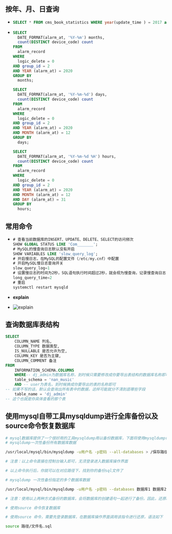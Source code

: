 ## 按年、月、日查询

* ```sql
  SELECT * FROM cms_book_statistics WHERE year(update_time ) = 2017 and month(update_time )= 09 and day(update_time ) = 27 and hour(update_time) = 12
  ```

* ```sql
  SELECT
  	DATE_FORMAT(alarm_at, '%Y-%m') months,
  	count(DISTINCT device_code) count
  FROM
  	alarm_record
  WHERE
  	logic_delete = 0
  AND group_id = 2
  AND YEAR (alarm_at) = 2020
  GROUP BY
  	months;
  
  SELECT
  	DATE_FORMAT(alarm_at, '%Y-%m-%d') days,
  	count(DISTINCT device_code) count
  FROM
  	alarm_record
  WHERE
  	logic_delete = 0
  AND group_id = 2
  AND YEAR (alarm_at) = 2020
  AND MONTH (alarm_at) = 12
  GROUP BY
  	days;
  
  SELECT
  	DATE_FORMAT(alarm_at, '%Y-%m-%d %H') hours,
  	count(DISTINCT device_code) count
  FROM
  	alarm_record
  WHERE
  	logic_delete = 0
  AND group_id = 2
  AND YEAR (alarm_at) = 2020
  AND MONTH (alarm_at) = 12
  AND DAY (alarm_at) = 31
  GROUP BY
  	hours;
  ```

## 常用命令

* ```sql
  # 查看当前数据库的INSERT、UPDATE、DELETE、SELECT的访问频次
  SHOW GLOBAL STATUS LIKE 'Com_______';
  # MySQL的慢查询日志默认没有开启
  SHOW VARIABLES LIKE 'slow_query_log';
  # 开启慢日志，在MySQL的配置文件（/etc/my.cnf）中配置
  # 开启MySQL慢日志查询开关
  slow_query_log=1
  # 设置慢日志的时间为2秒，SQL语句执行时间超过2秒，就会视为慢查询，记录慢查询日志
  long_query_time=2
  # 重启
  systemctl restart mysqld
  ```

* **explain**

* ![explain](../file/image/mysql/watermark,type_d3F5LXplbmhlaQ,shadow_50,text_Q1NETiBA5ZCR5aSp5YaN5YCfNTAw5bm0,size_20,color_FFFFFF,t_70,g_se,x_16.png)

## 查询数据库表结构

```sql
SELECT
	COLUMN_NAME 列名,
	COLUMN_TYPE 数据类型,
	IS_NULLABLE 是否允许为空,
	COLUMN_KEY 是否为主键,
	COLUMN_COMMENT 备注 
FROM
	INFORMATION_SCHEMA.COLUMNS 
	WHERE-- dj_admin为数据库名称，到时候只需要修改成你要导出表结构的数据库名称即可
	table_schema = 'nan_music' 
	AND -- user为表名，到时候换成你要导出的表的名称即可
-- 如果不写的话，默认会查询出所有表中的数据，这样可能就分不清到底哪些字段
	table_name = 'dj_admin'
-- 这个也就是你具体查看的那个表
```

## **使用mysql自带工具mysqldump进行全库备份以及source命令恢复数据库**

```bash
# mysql数据库提供了一个很好用的工具mysqldump用以备份数据库，下面将使用mysqldump命令进行备份所有数据库以及指定数据库
# mysqldump一次性备份所有数据库数据

/usr/local/mysql/bin/mysqldump -u用户名 -p密码 --all-databases > /保存路径/文件名.sql

# 注意：以上命令直接在控制台输入即可，无须登录进入数据库操作界面

# 以上命令执行后，你就可以在对应路径下，找到你的备份sql文件了

# mysqldump 一次性备份指定的多个数据库数据

/usr/local/mysql/bin/mysqldump -u用户名 -p密码 --databases 数据库1 数据库2... > 保存路径/文件名.sql

# 注意：使用以上两种方式备份的数据库，会将数据库的创建语句一起进行了备份。因此，还原时，无须先创建数据库再进行还原。有一些远程连接数据库的工具，也提供了备份的功能，但备份的sql文件中，不一定备份了数据库创建语句，因此，还原时，要保存数据库已经创建了，否则还原不了

# 使用source 命令恢复数据库

# 使用source 命令，需要先登录数据库，在数据库操作界面调用该指令进行还原，语法如下

source 路径/文件名.sql
```

